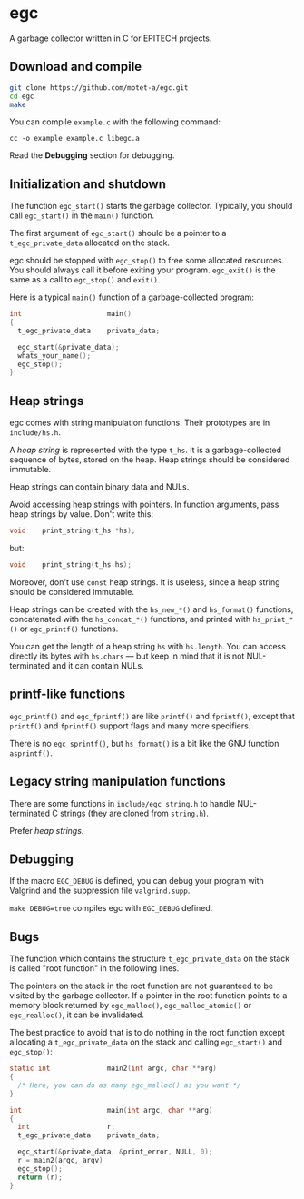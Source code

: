 # egc

A garbage collector written in C for EPITECH projects.



## Download and compile

```sh
git clone https://github.com/motet-a/egc.git
cd egc
make
```

You can compile `example.c` with the following command:

`cc -o example example.c libegc.a`

Read the **Debugging** section for debugging.



## Initialization and shutdown

The function `egc_start()` starts the garbage collector. Typically,
you should call `egc_start()` in the `main()` function.

The first argument of `egc_start()` should be a pointer to a
`t_egc_private_data` allocated on the stack.


egc should be stopped with `egc_stop()` to free some allocated
resources. You should always call it before exiting your program.
`egc_exit()` is the same as a call to `egc_stop()` and `exit()`.

Here is a typical `main()` function of a garbage-collected program:

```c
int                     main()
{
  t_egc_private_data    private_data;

  egc_start(&private_data);
  whats_your_name();
  egc_stop();
}
```



## Heap strings

egc comes with string manipulation functions. Their prototypes
are in `include/hs.h`.

A *heap string* is represented with the type `t_hs`. It is a
garbage-collected sequence of bytes, stored on the heap. Heap
strings should be considered immutable.

Heap strings can contain binary data and NULs.

Avoid accessing heap strings with pointers. In function arguments,
pass heap strings by value. Don't write this:

```c
void    print_string(t_hs *hs);
```

but:

```c
void    print_string(t_hs hs);
```

Moreover, don't use `const` heap strings. It is useless, since
a heap string should be considered immutable.

Heap strings can be created with the `hs_new_*()` and
`hs_format()` functions, concatenated with the `hs_concat_*()`
functions, and printed with `hs_print_*()` or `egc_printf()`
functions.

You can get the length of a heap string `hs` with `hs.length`.
You can access directly its bytes with `hs.chars` — but keep
in mind that it is not NUL-terminated and it can contain NULs.



## printf-like functions

`egc_printf()` and `egc_fprintf()` are like `printf()` and
`fprintf()`, except that `printf()` and `fprintf()` support
flags and many more specifiers.

There is no `egc_sprintf()`, but `hs_format()` is a bit like
the GNU function `asprintf()`.



## Legacy string manipulation functions

There are some functions in `include/egc_string.h` to handle
NUL-terminated C strings (they are cloned from `string.h`).

Prefer *heap strings*.



## Debugging

If the macro `EGC_DEBUG` is defined, you can debug your program
with Valgrind and the suppression file `valgrind.supp`.

`make DEBUG=true` compiles egc with `EGC_DEBUG` defined.



## Bugs

The function which contains the structure `t_egc_private_data` on
the stack is called "root function" in the following lines.

The pointers on the stack in the root function are not guaranteed
to be visited by the garbage collector. If a pointer in the root
function points to a memory block returned by `egc_malloc()`,
`egc_malloc_atomic()` or `egc_realloc()`, it can be invalidated.

The best practice to avoid that is to do nothing in the root
function except allocating a `t_egc_private_data` on the stack and
calling `egc_start()` and `egc_stop()`:

```c
static int              main2(int argc, char **arg)
{
  /* Here, you can do as many egc_malloc() as you want */
}

int                     main(int argc, char **arg)
{
  int                   r;
  t_egc_private_data    private_data;

  egc_start(&private_data, &print_error, NULL, 0);
  r = main2(argc, argv)
  egc_stop();
  return (r);
}
```
